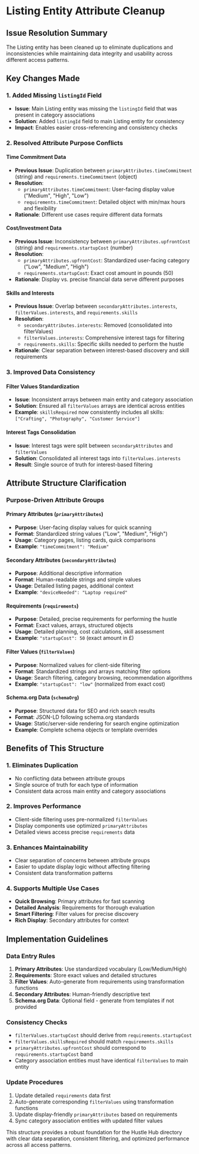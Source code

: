 # Listing Entity Attribute Cleanup

## Issue Resolution Summary

The Listing entity has been cleaned up to eliminate duplications and inconsistencies while maintaining data integrity and usability across different access patterns.

## Key Changes Made

### 1. **Added Missing `listingId` Field**
- **Issue**: Main Listing entity was missing the `listingId` field that was present in category associations
- **Solution**: Added `listingId` field to main Listing entity for consistency
- **Impact**: Enables easier cross-referencing and consistency checks

### 2. **Resolved Attribute Purpose Conflicts**

#### **Time Commitment Data**
- **Previous Issue**: Duplication between `primaryAttributes.timeCommitment` (string) and `requirements.timeCommitment` (object)
- **Resolution**:
  - `primaryAttributes.timeCommitment`: User-facing display value ("Medium", "High", "Low") 
  - `requirements.timeCommitment`: Detailed object with min/max hours and flexibility
- **Rationale**: Different use cases require different data formats

#### **Cost/Investment Data**
- **Previous Issue**: Inconsistency between `primaryAttributes.upfrontCost` (string) and `requirements.startupCost` (number)
- **Resolution**:
  - `primaryAttributes.upfrontCost`: Standardized user-facing category ("Low", "Medium", "High")
  - `requirements.startupCost`: Exact cost amount in pounds (50)
- **Rationale**: Display vs. precise financial data serve different purposes

#### **Skills and Interests**
- **Previous Issue**: Overlap between `secondaryAttributes.interests`, `filterValues.interests`, and `requirements.skills`
- **Resolution**:
  - `secondaryAttributes.interests`: Removed (consolidated into filterValues)
  - `filterValues.interests`: Comprehensive interest tags for filtering
  - `requirements.skills`: Specific skills needed to perform the hustle
- **Rationale**: Clear separation between interest-based discovery and skill requirements

### 3. **Improved Data Consistency**

#### **Filter Values Standardization**
- **Issue**: Inconsistent arrays between main entity and category association
- **Solution**: Ensured all `filterValues` arrays are identical across entities
- **Example**: `skillsRequired` now consistently includes all skills: `["Crafting", "Photography", "Customer Service"]`

#### **Interest Tags Consolidation**
- **Issue**: Interest tags were split between `secondaryAttributes` and `filterValues`
- **Solution**: Consolidated all interest tags into `filterValues.interests`
- **Result**: Single source of truth for interest-based filtering

## Attribute Structure Clarification

### **Purpose-Driven Attribute Groups**

#### **Primary Attributes** (`primaryAttributes`)
- **Purpose**: User-facing display values for quick scanning
- **Format**: Standardized string values ("Low", "Medium", "High")
- **Usage**: Category pages, listing cards, quick comparisons
- **Example**: `"timeCommitment": "Medium"` 

#### **Secondary Attributes** (`secondaryAttributes`)
- **Purpose**: Additional descriptive information
- **Format**: Human-readable strings and simple values
- **Usage**: Detailed listing pages, additional context
- **Example**: `"deviceNeeded": "Laptop required"`

#### **Requirements** (`requirements`)
- **Purpose**: Detailed, precise requirements for performing the hustle
- **Format**: Exact values, arrays, structured objects
- **Usage**: Detailed planning, cost calculations, skill assessment
- **Example**: `"startupCost": 50` (exact amount in £)

#### **Filter Values** (`filterValues`)
- **Purpose**: Normalized values for client-side filtering
- **Format**: Standardized strings and arrays matching filter options
- **Usage**: Search filtering, category browsing, recommendation algorithms
- **Example**: `"startupCost": "low"` (normalized from exact cost)

#### **Schema.org Data** (`schemaOrg`)
- **Purpose**: Structured data for SEO and rich search results
- **Format**: JSON-LD following schema.org standards
- **Usage**: Static/server-side rendering for search engine optimization
- **Example**: Complete schema objects or template overrides

## Benefits of This Structure

### 1. **Eliminates Duplication**
- No conflicting data between attribute groups
- Single source of truth for each type of information
- Consistent data across main entity and category associations

### 2. **Improves Performance**
- Client-side filtering uses pre-normalized `filterValues`
- Display components use optimized `primaryAttributes`
- Detailed views access precise `requirements` data

### 3. **Enhances Maintainability**
- Clear separation of concerns between attribute groups
- Easier to update display logic without affecting filtering
- Consistent data transformation patterns

### 4. **Supports Multiple Use Cases**
- **Quick Browsing**: Primary attributes for fast scanning
- **Detailed Analysis**: Requirements for thorough evaluation  
- **Smart Filtering**: Filter values for precise discovery
- **Rich Display**: Secondary attributes for context

## Implementation Guidelines

### **Data Entry Rules**
1. **Primary Attributes**: Use standardized vocabulary (Low/Medium/High)
2. **Requirements**: Store exact values and detailed structures
3. **Filter Values**: Auto-generate from requirements using transformation functions
4. **Secondary Attributes**: Human-friendly descriptive text
5. **Schema.org Data**: Optional field - generate from templates if not provided

### **Consistency Checks**
- `filterValues.startupCost` should derive from `requirements.startupCost`
- `filterValues.skillsRequired` should match `requirements.skills`
- `primaryAttributes.upfrontCost` should correspond to `requirements.startupCost` band
- Category association entities must have identical `filterValues` to main entity

### **Update Procedures**
1. Update detailed `requirements` data first
2. Auto-generate corresponding `filterValues` using transformation functions
3. Update display-friendly `primaryAttributes` based on requirements
4. Sync category association entities with updated filter values

This structure provides a robust foundation for the Hustle Hub directory with clear data separation, consistent filtering, and optimized performance across all access patterns. 
